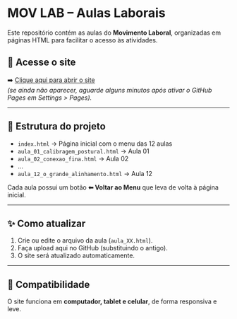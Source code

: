 # MOV LAB – Aulas Laborais

Este repositório contém as aulas do **Movimento Laboral**, organizadas em páginas HTML para facilitar o acesso às atividades.

## 🚀 Acesse o site

➡️ [Clique aqui para abrir o site](https://ferkenski85.github.io/AULA-10-MOV-LAB/)  
*(se ainda não aparecer, aguarde alguns minutos após ativar o GitHub Pages em Settings > Pages).*

---

## 📂 Estrutura do projeto

- `index.html` → Página inicial com o menu das 12 aulas  
- `aula_01_calibragem_postural.html` → Aula 01  
- `aula_02_conexao_fina.html` → Aula 02  
- ...  
- `aula_12_o_grande_alinhamento.html` → Aula 12  

Cada aula possui um botão **⬅ Voltar ao Menu** que leva de volta à página inicial.

---

## ✨ Como atualizar

1. Crie ou edite o arquivo da aula (`aula_XX.html`).  
2. Faça upload aqui no GitHub (substituindo o antigo).  
3. O site será atualizado automaticamente.

---

## 📱 Compatibilidade

O site funciona em **computador, tablet e celular**, de forma responsiva e leve.
